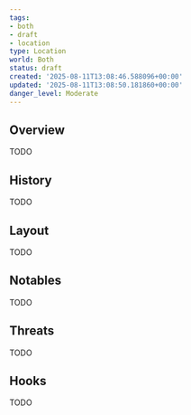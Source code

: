 ```yaml
---
tags:
- both
- draft
- location
type: Location
world: Both
status: draft
created: '2025-08-11T13:08:46.588096+00:00'
updated: '2025-08-11T13:08:50.181860+00:00'
danger_level: Moderate
---
```



## Overview

TODO
## History

TODO
## Layout

TODO
## Notables

TODO
## Threats

TODO
## Hooks

TODO
